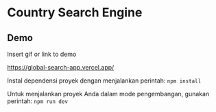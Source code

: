 # Country Search Engine

## Demo

Insert gif or link to demo

https://global-search-app.vercel.app/

Instal dependensi proyek dengan menjalankan perintah:
```npm install```

Untuk menjalankan proyek Anda dalam mode pengembangan, gunakan perintah:
```npm run dev```
